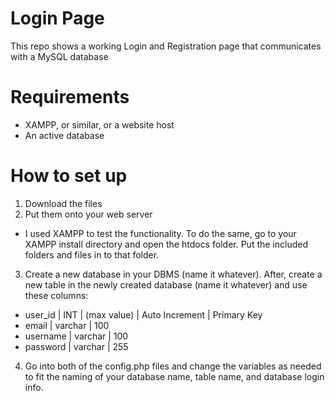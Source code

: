 # Login Page
This repo shows a working Login and Registration page that communicates with a MySQL database

# Requirements
- XAMPP, or similar, or a website host
- An active database

# How to set up
1. Download the files
2. Put them onto your web server
- I used XAMPP to test the functionality. To do the same, go to your XAMPP install directory and open the htdocs folder. Put the included folders and files in to that folder.
3. Create a new database in your DBMS (name it whatever). After, create a new table in the newly created database (name it whatever) and use these columns:
- user_id    | INT     | (max value) | Auto Increment | Primary Key
- email      | varchar | 100
- username   | varchar | 100
- password   | varchar | 255
4. Go into both of the config.php files and change the variables as needed to fit the naming of your database name, table name, and database login info.
